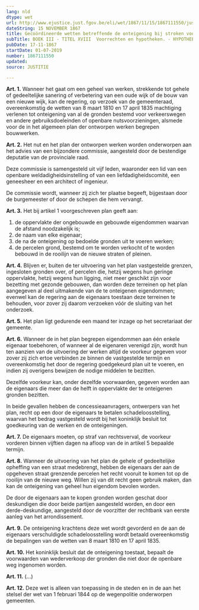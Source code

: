 ```yaml
---
lang: nld
dtype: wet
url: http://www.ejustice.just.fgov.be/eli/wet/1867/11/15/1867111550/justel
dateString: 15 NOVEMBER 1867
title: Gecoördineerde wetten betreffende de onteigening bij stroken voor werken van gemeentelijk nut
subTitle: BOEK III - TITEL XVIII  Voorrechten en hypotheken. - HYPOTHEEKWET
pubDate: 17-11-1867
startDate: 01-07-2019
number: 1867111550
updated: 
source: JUSTITIE

---
```

**Art. 1.** Wanneer het gaat om een geheel van werken, strekkende tot gehele of gedeeltelijke sanering of verbetering van een oude wijk of de bouw van een nieuwe wijk, kan de regering, op verzoek van de gemeenteraad, overeenkomstig de wetten van 8 maart 1810 en 17 april 1835 machtiging verlenen tot onteigening van al de gronden bestemd voor verkeerswegen en andere gebruiksdoeleinden of openbare nutsvoorzieningen, alsmede voor de in het algemeen plan der ontworpen werken begrepen bouwwerken.


**Art. 2.** Het nut en het plan der ontworpen werken worden onderworpen aan het advies van een bijzondere commissie, aangesteld door de bestendige deputatie van de provinciale raad.

Deze commissie is samengesteld uit vijf leden, waaronder een lid van een openbare weldadigheidsinstelling of van een liefdadigheidscomité, een geneesheer en een architect of ingenieur.

De commissie wordt, wanneer zij zich ter plaatse begeeft, bijgestaan door de burgemeester of door de schepen die hem vervangt.


**Art. 3.** Het bij artikel 1 voorgeschreven plan geeft aan:
 1. de oppervlakte der ongebouwde en gebouwde eigendommen waarvan de afstand noodzakelijk is;
 2. de naam van elke eigenaar;
 3. de na de onteigening op bedoelde gronden uit te voeren werken;
 4. de percelen grond, bestemd om te worden verkocht of te worden bebouwd in de rooilijn van de nieuwe straten of pleinen.


**Art. 4.** Blijven er, buiten de ter uitvoering van het plan vastgestelde grenzen, ingesloten gronden over, of percelen die, hetzij wegens hun geringe oppervlakte, hetzij wegens hun ligging, niet meer geschikt zijn voor bezetting met gezonde gebouwen, dan worden deze terreinen op het plan aangegeven al deel uitmakende van de te onteigenen eigendommen; evenwel kan de regering aan de eigenaars toestaan deze terreinen te behouden, voor zover zij daarom verzoeken vóór de sluiting van het onderzoek.


**Art. 5.** Het plan ligt gedurende een maand ter inzage op het secretariaat der gemeente.


**Art. 6.** Wanneer de in het plan begrepen eigendommen aan één enkele eigenaar toebehoren, of wanneer al de eigenaren verenigd zijn, wordt hun ten aanzien van de uitvoering der werken altijd de voorkeur gegeven voor zover zij zich ertoe verbinden ze binnen de vastgestelde termijn en overeenkomstig het door de regering goedgekeurd plan uit te voeren, en indien zij overigens bewijzen de nodige middelen te bezitten.

Dezelfde voorkeur kan, onder dezelfde voorwaarden, gegeven worden aan de eigenaars die meer dan de helft in oppervlakte der te onteigenen gronden bezitten.

In beide gevallen hebben de concessieaanvragers, ontwerpers van het plan, recht op een door de eigenaars te betalen schadeloosstelling, waarvan het bedrag vastgesteld wordt bij het koninklijk besluit tot goedkeuring van de werken en de onteigeningen.


**Art. 7.** De eigenaars moeten, op straf van rechtsverval, de voorkeur vorderen binnen vijftien dagen na afloop van de in artikel 5 bepaalde termijn.


**Art. 8.** Wanneer de uitvoering van het plan de gehele of gedeeltelijke opheffing van een straat medebrengt, hebben de eigenaars der aan de opgeheven straat grenzende percelen het recht vooruit te komen tot op de rooilijn van de nieuwe weg. Willen zij van dit recht geen gebruik maken, dan kan de onteigening van geheel hun eigendom bevolen worden.

De door de eigenaars aan te kopen gronden worden geschat door deskundigen die door beide partijen aangesteld worden, en door een derde-deskundige, aangesteld door de voorzitter der rechtbank van eerste aanleg van het arrondissement.


**Art. 9.** De onteigening krachtens deze wet wordt gevorderd en de aan de eigenaars verschuldigde schadeloosstelling wordt betaald overeenkomstig de bepalingen van de wetten van 8 maart 1810 en 17 april 1835.


**Art. 10.** Het koninklijk besluit dat de onteigening toestaat, bepaalt de voorwaarden van wederverkoop der gronden die niet door de openbare weg ingenomen worden.


**Art. 11.** (...)


**Art. 12.** Deze wet is alleen van toepassing in de steden en in de aan het stelsel der wet van 1 februari 1844 op de wegenpolitie onderworpen gemeenten.

